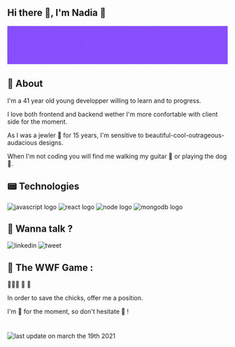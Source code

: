 ## Hi there :wave:, I'm Nadia :space_invader:



![nadia medkouri fullstack javascript store header](./img/storeheader.gif)

## :round_pushpin: About 

 I'm a 41 year old young developper willing to learn and to progress.

I love both frontend and backend wether I'm more confortable with client side for the moment.

As I was a jewler :gem: for 15 years, I'm sensitive to beautiful-cool-outrageous-audacious designs.

When I'm not coding you will find me walking my guitar :guitar: or playing the dog :dromedary_camel:.

## :pager: Technologies 
![javascript logo](https://img.shields.io/static/v1?logo=javascript&label=&message=javascript&color=white)
![react logo](https://img.shields.io/static/v1?logo=react&label=&message=react&color=grey)
![node logo](https://img.shields.io/static/v1?logo=node.js&label=&message=node&color=white)
![mongodb logo](https://img.shields.io/static/v1?logo=MongoDB&label=&message=mongodb&color=white)


## :parrot: Wanna talk ?
![linkedin](https://img.shields.io/badge/linkedin----?style=social&logo=linkedin)
![tweet](https://img.shields.io/twitter/url?style=social&url=https%3A%2F%2Ftwitter.com%2FMedkouriNadia)

>
## :panda_face: The WWF Game : 

>
:hatched_chick::baby_chick::hatching_chick: :ocean: :crocodile:
>

In order to save the chicks, offer me a position.
>
I'm :statue_of_liberty: for the moment, so don't hesitate :fishing_pole_and_fish: ! 

#

 ![last update on march the 19th 2021](https://img.shields.io/badge/last%20update-march%2019th%202021-green)